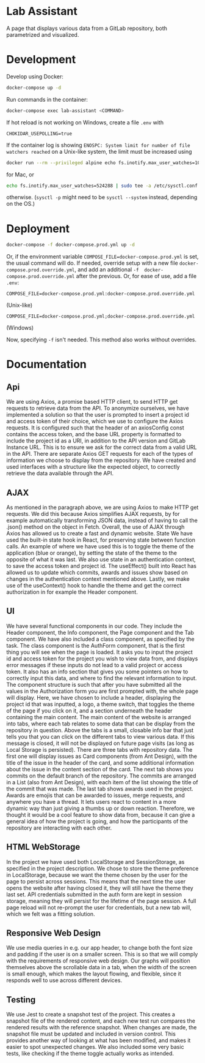 # Lab Assistant
A page that displays various data from a GitLab repository, both parametrized and visualized.

# Development
Develop using Docker:
```sh
docker-compose up -d
```
Run commands in the container:
```sh
docker-compose exec lab-assistant <COMMAND>
```
If hot reload is not working on Windows, create a file `.env` with
```dotenv
CHOKIDAR_USEPOLLING=true
```
If the container log is showing `ENOSPC: System limit for number of file watchers reached` on a
Unix-like system, the limit must be increased using
```sh
docker run --rm --privileged alpine echo fs.inotify.max_user_watches=1048576 | tee -a /etc/sysctl.conf && sysctl -p
```
for Mac, or
```sh
echo fs.inotify.max_user_watches=524288 | sudo tee -a /etc/sysctl.conf && sudo sysctl -p
```
otherwise. (`sysctl -p` might need to be `sysctl --system` instead, depending on the OS.)

# Deployment
```sh
docker-compose -f docker-compose.prod.yml up -d
```
Or, if the environment variable `COMPOSE_FILE=docker-compose.prod.yml` is set, the usual command will do.
If needed, override setup with a new file `docker-compose.prod.override.yml`, and add an additional `-f 
docker-compose.prod.override.yml` after the previous. Or, for ease of use, add a file `.env`:

```dotenv
COMPOSE_FILE=docker-compose.prod.yml:docker-compose.prod.override.yml
```
(Unix-like)
```dotenv
COMPOSE_FILE=docker-compose.prod.yml;docker-compose.prod.override.yml
```
(Windows)

Now, specifying `-f` isn't needed. This method also works without overrides.

# Documentation
## Api
We are using Axios, a promise based HTTP client, to send HTTP get requests to retrieve data from the API. To anonymize ourselves, we have implemented a solution so that the user is prompted to insert a project id and access token of their choice, which we use to configure the Axios requests. It is configured such that the header of an axiosConfig const contains the access token, and the base URL property is formatted to include the project id as a URI, in addition to the API version and GitLab Instance URL. This is to ensure we ask for the correct data from a valid URL in the API. There are separate Axios GET requests for each of the types of information we choose to display from the repository. We have created and used interfaces with a structure like the expected object, to correctly retrieve the data available through the API.

## AJAX
As mentioned in the paragraph above, we are using Axios to make HTTP get requests. We did this because Axios simplifies AJAX requests, by for example automatically transforming JSON data, instead of having to call the .json() method on the object in Fetch. Overall, the use of AJAX through Axios has allowed us to create a fast and dynamic website.
State
We have used the built-in state hook in React, for preserving state between function calls. An example of where we have used this is to toggle the theme of the application (blue or orange), by setting the state of the theme to the opposite of what it was last. We also use state in an authentication context, to save the access token and project id. The useEffect() built into React has allowed us to update which commits, awards and issues show based on changes in the authentication context mentioned above. Lastly, we make use of the useContext() hook to handle the theme and get the correct authorization in for example the Header component.

## UI
We have several functional components in our code. They include the Header component, the Info component, the Page component and the Tab component. We have also included a class component, as specified by the task. The class component is the AuthForm component, that is the first thing you will see when the page is loaded. It asks you to input the project id and access token for the project you wish to view data from, and displays error messages if these inputs do not lead to a valid project or access token. It also has an info section that gives you some pointers on how to correctly input this data, and where to find the relevant information to input.
The component structure is such that after you have submitted all the values in the Authorization form you are first prompted with, the whole page will display. Here, we have chosen to include a header, displaying the project id that was inputted, a logo, a theme switch, that toggles the theme of the page if you click on it, and a section underneath the header containing the main content. The main content of the website is arranged into tabs, where each tab relates to some data that can be display from the repository in question. Above the tabs is a small, closable info bar that just tells you that you can click on the different tabs to view various data. If this message is closed, it will not be displayed on future page visits (as long as Local Storage is persisted).
There are three tabs with repository data. The first one will display issues as Card components (from Ant Design), with the title of the issue in the header of the card, and some additional information about the issue in the content section of the card. The next tab shows you commits on the default branch of the repository. The commits are arranged in a List (also from Ant Design), with each item of the list showing the title of the commit that was made. The last tab shows awards used in the project. Awards are emojis that can be awarded to issues, merge requests, and anywhere you have a thread. It lets users react to content in a more dynamic way than just giving a thumbs up or down reaction. Therefore, we thought it would be a cool feature to show data from, because it can give a general idea of how the project is going, and how the participants of the repository are interacting with each other.

## HTML WebStorage
In the project we have used both LocalStorage and SessionStorage, as specified in the project description. We chose to store the theme preference in LocalStorage, because we want the theme chosen by the user for the page to persist across sessions. This means that the next time the user opens the website after having closed it, they will still have the theme they last set. API credentials submitted in the auth form are kept in session storage, meaning they will persist for the lifetime of the page session. A full page reload will not re-prompt the user for credentials, but a new tab will, which we felt was a fitting solution.

## Responsive Web Design
We use media queries in e.g. our app header, to change both the font size and padding if the user is on a smaller screen. This is so that we will comply with the requirements of responsive web design. Our graphs will position themselves above the scrollable data in a tab, when the width of the screen is small enough, which makes the layout flowing, and flexible, since it responds well to use across different devices.

## Testing
We use Jest to create a snapshot test of the project. This creates a snapshot file of the rendered content, and each new test run compares the rendered results with the reference snapshot. When changes are made, the snapshot file must be updated and included in version control. This provides another way of looking at what has been modified, and makes it easier to spot unexpected changes. 
We also included some very basic tests, like checking if the theme toggle actually works as intended.

